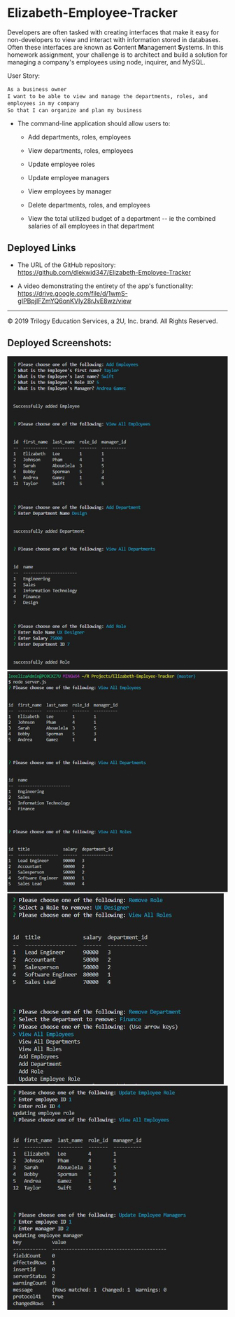 # Elizabeth-Employee-Tracker

Developers are often tasked with creating interfaces that make it easy for non-developers to view and interact with information stored in databases. Often these interfaces are known as **C**ontent **M**anagement **S**ystems. In this homework assignment, your challenge is to architect and build a solution for managing a company's employees using node, inquirer, and MySQL.

User Story:

```
As a business owner
I want to be able to view and manage the departments, roles, and employees in my company
So that I can organize and plan my business
```

* The command-line application should allow users to:

  * Add departments, roles, employees

  * View departments, roles, employees

  * Update employee roles

  * Update employee managers

  * View employees by manager

  * Delete departments, roles, and employees

  * View the total utilized budget of a department -- ie the combined salaries of all employees in that department


## Deployed Links

* The URL of the GitHub repository: https://github.com/dlekwjd347/Elizabeth-Employee-Tracker 

* A video demonstrating the entirety of the app's functionality: https://drive.google.com/file/d/1wmS-gIPBpjIFZmYQ6onKVIy28rJvE8wz/view 

- - -
© 2019 Trilogy Education Services, a 2U, Inc. brand. All Rights Reserved.

## Deployed Screenshots: 

![addAll](https://github.com/dlekwjd347/Elizabeth-Employee-Tracker/blob/master/assets/screenshots/addAll.JPG)
![viewAll](https://github.com/dlekwjd347/Elizabeth-Employee-Tracker/blob/master/assets/screenshots/viewAll.JPG)
![remove](https://github.com/dlekwjd347/Elizabeth-Employee-Tracker/blob/master/assets/screenshots/remove.JPG)
![updateAll](https://github.com/dlekwjd347/Elizabeth-Employee-Tracker/blob/master/assets/screenshots/updateAll.JPG)